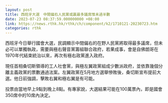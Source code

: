 ```yaml
---
layout: post
title: 西班牙大選　中間偏右人民黨或贏最多議席惟未過半數
date: 2023-07-23 08:37:59.000000000 +08:00
link: https://news.rthk.hk/rthk/ch/component/k2/1710121-20230723.htm
categories: rthk
---
```


西班牙今日舉行國會大選，民調顯示中間偏右的在野人民黨將取得最多議席，但未必可以單獨執政，需要與極右聲音黨籌組聯合政府，若果成事，會是自佛朗哥在1970年代結束統治以來，再次有極右政黨進入政府。

現任首相桑切斯領導的工人社會黨，與極左翼政黨組成少數派政府，並依靠幾個分離主義政黨的票數通過法案。左翼政黨在5月地方選舉慘敗後，桑切斯宣布提前大選。他日前強調，擊敗右翼和極右翼是有可能。

投票由當地早上9點到晚上8點。有專家說，大選結果可能在100萬票內，即是國會350席中的10席內決定。
